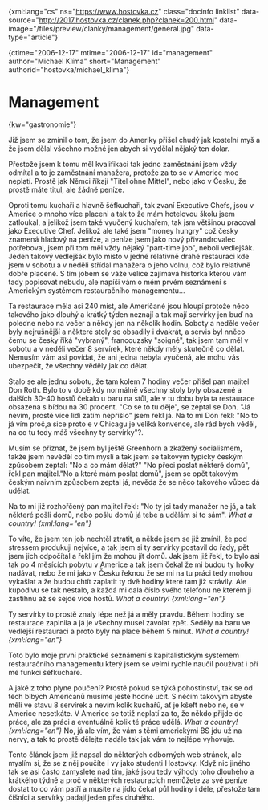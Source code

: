 
{xml:lang="cs" ns="https://www.hostovka.cz" class="docinfo linklist" data-source="http://2017.hostovka.cz/clanek.php?clanek=200.html" data-image="/files/preview/clanky/management/general.jpg" data-type="article"}

{ctime="2006-12-17" mtime="2006-12-17" id="management" author="Michael Klíma" short="Management" authorid="hostovka/michael_klima"}

# Management

<!-- generated attribute kw by user_udpatekw.sh on 2020-02-28, do not edit -->

{kw="gastronomie"}

Již jsem se zmínil o tom, že jsem do Ameriky přišel chudý jak kostelní myš a že jsem dělal všechno možné jen abych si vydělal nějaký ten dolar.

Přestože jsem k tomu měl kvalifikaci tak jedno zaměstnání jsem vždy odmítal a to je zaměstnání manažera, protože za to se v Americe moc neplatí. Prostě jak Němci říkají "Titel ohne Mittel", nebo jako v Česku, že prostě máte titul, ale žádné peníze.

Oproti tomu kuchaři a hlavně šéfkuchaři, tak zvaní Executive Chefs, jsou v Americe o mnoho více placeni a tak to že mám hotelovou školu jsem zatloukal, a jelikož jsem také vyučený kuchařem, tak jsm většinou pracoval jako Executive Chef. Jelikož ale také jsem "money hungry" což česky znamená hladový na peníze, a peníze jsem jako nový přivandrovalec potřeboval, jsem při tom měl vždy nějaký "part-time job", neboli vedlejšák. Jeden takový vedlejšák bylo místo v jedné relativně drahé restauraci kde jsem v sobotu a v neděli střídal manažera o jeho volnu, což bylo relativně dobře placené. S tím jobem se váže velice zajímavá historka kterou vám tady popisovat nebudu, ale napíši vám o mém prvém seznámení s Americkým systémem restauračního managementu...

Ta restaurace měla asi 240 míst, ale Američané jsou hloupí protože něco takového jako dlouhý a krátký týden neznají a tak mají servírky jen buď na poledne nebo na večer a někdy jen na několik hodin. Soboty a neděle večer byly nejrušnější a některé stoly se obsadily i dvakrát, a servis byl nněco čemu se česky říká "vybraný", francouzsky "soigné", tak jsem tam měl v sobotu a v neděli večer 8 servírek, které někdy měly skutečně co dělat. Nemusím vám asi povídat, že ani jedna nebyla vyučená, ale mohu vás ubezpečit, že všechny věděly jak co dělat.

Stalo se ale jednu sobotu, že tam kolem 7 hodiny večer přišel pan majitel Don Roth. Bylo to v době kdy normálně všechny stoly byly obsazené a dalších 30-40 hostů čekalo u baru na stůl, ale v tu dobu byla ta restaurace obsazena s bídou na 30 procent. "Co se to tu děje", se zeptal se Don. "Já nevím, prostě více lidí zatím nepřišlo" jsem řekl já. Na to mi Don řekl: "No to já vím proč,a sice proto e v Chicagu je veliká konvence, ale rád bych věděl, na co tu tedy máš všechny ty servírky"?.

Musím se přiznat, že jsem byl ještě Greenhorn a zkažený socialismem, takže jsem nevěděl co tím myslí a tak jsem se takovým typicky českým způsobem zeptal: "No a co mám dělat?" "No přeci poslat některé domů", řekl pan majitel."No a které mám poslat domů", jsem se opět takovým českým naivním způsobem zeptal já, nevěda že se něco takového vůbec dá udělat.

Na to mi již rozhořčený pan majitel řekl: "No ty jsi tady manažer ne já, a tak některé pošli domů, nebo pošlu domů já tebe a udělám si to sám". _What a country! {xml:lang="en"}_

To víte, že jsem ten job nechtěl ztratit, a někde jsem se již zmínil, že pod stressem produkuji nejvíce, a tak jsem si ty servírky postavil do řady, pět jsem jich odpočítal a řekl jím že mohou jít domů. Jak jsem již řekl, to bylo asi tak po 4 měsících pobytu v Americe a tak jsem čekal že mi budou ty holky nadávat, nebo že mi jako v Česku řeknou že se mi na tu práci tedy mohou vykašlat a že budou chtít zaplatit ty dvě hodiny které tam již strávily. Ale kupodivu se tak nestalo, a každá mi dala číslo svého telefonu ne kterém ji zastihnu až se sejde více hostů. _What a country! {xml:lang="en"}_

Ty servírky to prostě znaly lépe než já a měly pravdu. Během hodiny se restaurace zaplnila a já je všechny musel zavolat zpět. Seděly na baru ve vedlejší restauraci a proto byly na place během 5 minut. _What a country! {xml:lang="en"}_

Toto bylo moje první praktické seznámení s kapitalistickým systémem restauračního managementu který jsem se velmi rychle naučil používat i při mé funkci šéfkuchaře.

A jaké z toho plyne poučení? Prostě pokud se týká pohostinství, tak se od těch blbých Američanů musíme ještě hodně učit. S něčím takovým abyste měli ve stavu 8 servírek a nevím kolik kuchařů, ať je kšeft nebo ne, se v Americe nesetkáte. V Americe se totiž neplatí za to, že někdo přijde do práce, ale za práci a eventuálně kolik té práce udělá. _What a country! {xml:lang="en"}_ No, já ale vím, že vám s těmi americkými BS jdu už na nervy, a tak to prostě dělejte nadále tak jak vám to nejlépe vyhovuje.

Tento článek jsem již napsal do některých odborných web stránek, ale myslím si, že se z něj poučíte i vy jako studenti Hostovky. Když nic jiného tak se asi často zamyslete nad tím, jaké jsou tedy výhody toho dlouhého a krátkého týdně a proč v některých restauracích nemůžete za své peníze dostat to co vám patří a musíte na jídlo čekat půl hodiny i déle, přestože tam číšníci a servírky padají jeden přes druhého.


